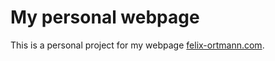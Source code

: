 # My personal webpage

This is a personal project for my webpage [felix-ortmann.com](https://felix-ortmann.com).
